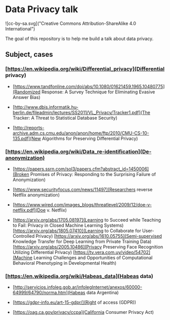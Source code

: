 # Data Privacy talk

![cc-by-sa.svg]("Creative Commons Attribution-ShareAlike 4.0 International")

The goal of this repository is to help me build a talk about data privacy.

## Subject, cases

### [https://en.wikipedia.org/wiki/Differential_privacy](Differential privacy)

* [https://www.tandfonline.com/doi/abs/10.1080/01621459.1965.10480775](Randomized Response: A Survey Technique for Eliminating Evasive Answer Bias)

* [http://www.dbis.informatik.hu-berlin.de/fileadmin/lectures/SS2011/VL_Privacy/Tracker1.pdf](The Tracker: A Threat to Statistical Database Security)

* [http://reports-archive.adm.cs.cmu.edu/anon/anon/home/ftp/2010/CMU-CS-10-135.pdf](New Algorithms for Preserving Differential Privacy)

### [https://en.wikipedia.org/wiki/Data_re-identification](De-anonymization)

* [https://papers.ssrn.com/sol3/papers.cfm?abstract_id=1450006](Broken Promises of Privacy: Responding to the Surprising Failure of Anonymization)

* [https://www.securityfocus.com/news/11497](Researchers reverse Netflix anonymization)

* [https://www.wired.com/images_blogs/threatlevel/2009/12/doe-v-netflix.pdf](Doe v. Netflix)

* [https://arxiv.org/abs/1705.08197](Learning to Succeed while Teaching to Fail: Privacy in Closed Machine Learning Systems)
  [https://arxiv.org/abs/1805.07410](Learning to Collaborate for User-Controlled Privacy)
  [https://arxiv.org/abs/1610.05755](Semi-supervised Knowledge Transfer for Deep Learning from Private Training Data)
  [https://arxiv.org/abs/2005.10486](Privacy Preserving Face Recognition Utilizing Differential Privacy)
  [https://tv.vera.com.uy/video/54702](Machine Learning Challenges and Opportunities of Computational Behavioral Phenotyping in Developmental Health)

### [https://en.wikipedia.org/wiki/Habeas_data](Habeas data)

* [http://servicios.infoleg.gob.ar/infolegInternet/anexos/60000-64999/64790/norma.htm](Habeas data Argentina)

* [https://gdpr-info.eu/art-15-gdpr/](Right of access (GDPR))

* [https://oag.ca.gov/privacy/ccpa](California Consumer Privacy Act)
